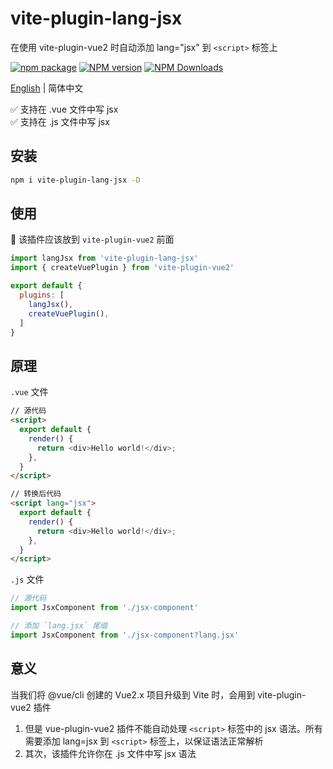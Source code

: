 # vite-plugin-lang-jsx

在使用 vite-plugin-vue2 时自动添加 lang="jsx" 到 `<script>` 标签上

[![npm package](https://nodei.co/npm/vite-plugin-lang-jsx.png?downloads=true&downloadRank=true&stars=true)](https://www.npmjs.com/package/vite-plugin-lang-jsx)
[![NPM version](https://img.shields.io/npm/v/vite-plugin-lang-jsx.svg?style=flat)](https://npmjs.org/package/vite-plugin-lang-jsx)
[![NPM Downloads](https://img.shields.io/npm/dm/vite-plugin-lang-jsx.svg?style=flat)](https://npmjs.org/package/vite-plugin-lang-jsx)

[English](https://github.com/vite-plugin/vite-plugin-lang-jsx/#readme) | 简体中文


✅ 支持在 .vue 文件中写 jsx  
✅ 支持在 .js 文件中写 jsx  

## 安装

```bash
npm i vite-plugin-lang-jsx -D
```

## 使用

🚧 该插件应该放到 `vite-plugin-vue2` 前面

```js
import langJsx from 'vite-plugin-lang-jsx'
import { createVuePlugin } from 'vite-plugin-vue2'

export default {
  plugins: [
    langJsx(),
    createVuePlugin(),
  ]
}
```

## 原理

`.vue` 文件

```html
// 源代码
<script>
  export default {
    render() {
      return <div>Hello world!</div>;
    },
  }
</script>

// 转换后代码
<script lang="jsx">
  export default {
    render() {
      return <div>Hello world!</div>;
    },
  }
</script>
```

`.js` 文件

```js
// 源代码
import JsxComponent from './jsx-component'

// 添加 `lang.jsx` 尾缀
import JsxComponent from './jsx-component?lang.jsx'
```

## 意义

当我们将 @vue/cli 创建的 Vue2.x 项目升级到 Vite 时，会用到 vite-plugin-vue2 插件

1. 但是 vue-plugin-vue2 插件不能自动处理 `<script>` 标签中的 jsx 语法。所有需要添加 lang=jsx 到 `<script>` 标签上，以保证语法正常解析
2. 其次，该插件允许你在 .js 文件中写 jsx 语法
